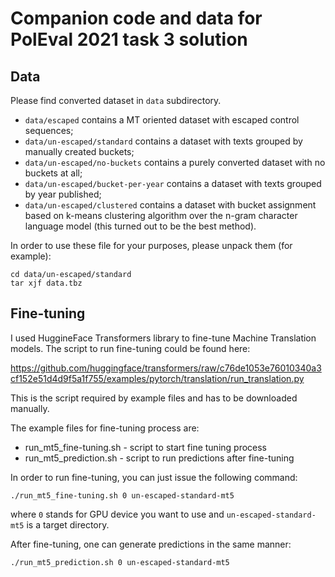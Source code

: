 # Companion code and data for PolEval 2021 task 3 solution


## Data

Please find converted dataset in `data` subdirectory.

* `data/escaped` contains a MT oriented dataset with escaped control sequences;
* `data/un-escaped/standard` contains a dataset with texts grouped by manually created buckets;
* `data/un-escaped/no-buckets` contains a purely converted dataset with no buckets at all;
* `data/un-escaped/bucket-per-year` contains a dataset with texts grouped by year published;
* `data/un-escaped/clustered` contains a dataset with bucket assignment based on k-means clustering algorithm over the n-gram character language model (this turned out to be the best method).

In order to use these file for your purposes, please unpack them (for example):

```
cd data/un-escaped/standard
tar xjf data.tbz
```

## Fine-tuning

I used HuggineFace Transformers library to fine-tune Machine Translation models.
The script to run fine-tuning could be found here:

https://github.com/huggingface/transformers/raw/c76de1053e76010340a3cf152e51d4d9f5a1f755/examples/pytorch/translation/run_translation.py

This is the script required by example files and has to be downloaded manually.

The example files for fine-tuning process are:

* run_mt5_fine-tuning.sh - script to start fine tuning process
* run_mt5_prediction.sh - script to run predictions after fine-tuning

In order to run fine-tuning, you can just issue the following command:

`./run_mt5_fine-tuning.sh 0 un-escaped-standard-mt5`

where `0` stands for GPU device you want to use and `un-escaped-standard-mt5` is a target directory.

After fine-tuning, one can generate predictions in the same manner:

`./run_mt5_prediction.sh 0 un-escaped-standard-mt5`


